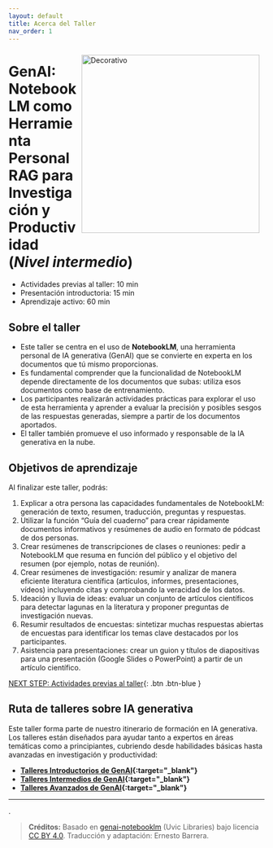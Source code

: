 ```yaml
---
layout: default
title: Acerca del Taller
nav_order: 1
---
```


<img src="images/5-notebooklm-try.png" style="float:right;width:350px;padding:10px;" alt="Decorativo">

# GenAI: NotebookLM como Herramienta Personal RAG para Investigación y Productividad (_Nivel intermedio_)

- Actividades previas al taller: 10 min
- Presentación introductoria: 15 min
- Aprendizaje activo: 60 min

## Sobre el taller

- Este taller se centra en el uso de **NotebookLM**, una herramienta personal de IA generativa (GenAI) que se convierte en experta en los documentos que tú mismo proporcionas.
- Es fundamental comprender que la funcionalidad de NotebookLM depende directamente de los documentos que subas: utiliza esos documentos como base de entrenamiento.
- Los participantes realizarán actividades prácticas para explorar el uso de esta herramienta y aprender a evaluar la precisión y posibles sesgos de las respuestas generadas, siempre a partir de los documentos aportados.
- El taller también promueve el uso informado y responsable de la IA generativa en la nube.

## Objetivos de aprendizaje

Al finalizar este taller, podrás:

1. Explicar a otra persona las capacidades fundamentales de NotebookLM: generación de texto, resumen, traducción, preguntas y respuestas.
2. Utilizar la función “Guía del cuaderno” para crear rápidamente documentos informativos y resúmenes de audio en formato de pódcast de dos personas.
3. Crear resúmenes de transcripciones de clases o reuniones: pedir a NotebookLM que resuma en función del público y el objetivo del resumen (por ejemplo, notas de reunión).
4. Crear resúmenes de investigación: resumir y analizar de manera eficiente literatura científica (artículos, informes, presentaciones, vídeos) incluyendo citas y comprobando la veracidad de los datos.
5. Ideación y lluvia de ideas: evaluar un conjunto de artículos científicos para detectar lagunas en la literatura y proponer preguntas de investigación nuevas.
6. Resumir resultados de encuestas: sintetizar muchas respuestas abiertas de encuestas para identificar los temas clave destacados por los participantes.
7. Asistencia para presentaciones: crear un guion y títulos de diapositivas para una presentación (Google Slides o PowerPoint) a partir de un artículo científico.

[NEXT STEP: Actividades previas al taller](pre-workshop.html){: .btn .btn-blue }

## Ruta de talleres sobre IA generativa

Este taller forma parte de nuestro itinerario de formación en IA generativa. Los talleres están diseñados para ayudar tanto a expertos en áreas temáticas como a principiantes, cubriendo desde habilidades básicas hasta avanzadas en investigación y productividad:

- **[Talleres Introductorios de GenAI](https://uviclibraries.github.io/genai-pathway/#introductory-workshops){:target=\"_blank\"}**
- **[Talleres Intermedios de GenAI](https://uviclibraries.github.io/genai-pathway/#intermediate-workshops){:target=\"_blank\"}**
- **[Talleres Avanzados de GenAI](https://uviclibraries.github.io/genai-pathway/#intermediate-workshops){:target=\"_blank\"}**

---
.
> **Créditos:** Basado en [genai-notebooklm](https://github.com/uviclibraries/genai-notebooklm) (Uvic Libraries) bajo licencia [CC BY 4.0](https://creativecommons.org/licenses/by/4.0/). Traducción y adaptación: Ernesto Barrera.

